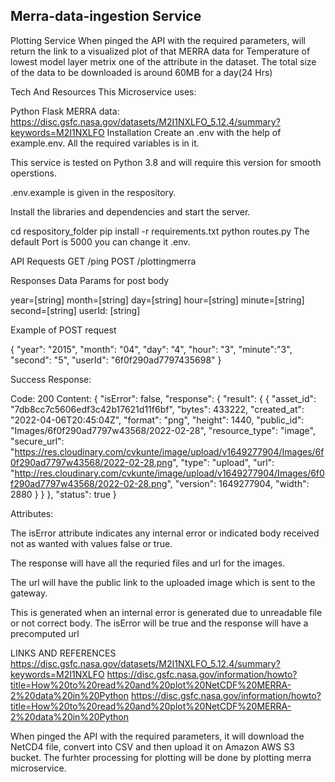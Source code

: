 ## Merra-data-ingestion Service


Plotting Service
When pinged the API with the required parameters, will return the link to a visualized plot of that MERRA data for Temperature of lowest model layer metrix one of the attribute in the dataset. 
The total size of the data to be downloaded is around 60MB for a day(24 Hrs)


Tech And Resources
This Microservice uses:

Python
Flask
MERRA data: https://disc.gsfc.nasa.gov/datasets/M2I1NXLFO_5.12.4/summary?keywords=M2I1NXLFO
Installation
Create an .env with the help of example.env. All the required variables is in it.

This service is tested on Python 3.8 and will require this version for smooth operstions.

.env.example is given in the respository.

Install the libraries and dependencies and start the server.

cd respository_folder
pip install -r requirements.txt
python routes.py
The default Port is 5000 you can change it .env.

API
Requests
GET /ping
POST /plottingmerra

Responses
Data Params for post body

year=[string]
month=[string]
day=[string]
hour=[string]
minute=[string]
second=[string]
userId: [string] 

Example of POST request

{
  "year": "2015", 
  "month": "04",
  "day": "4",
  "hour": "3",
  "minute":"3",
  "second": "5",
  "userId": "6f0f290ad7797435698"
  }
  
Success Response:

Code: 200 Content:
{
    "isError": false,
    "response": {
        "result": {
            {
                "asset_id": "7db8cc7c5606edf3c42b17621d11f6bf",
                "bytes": 433222,
                "created_at": "2022-04-06T20:45:04Z",
                "format": "png",
                "height": 1440,
                "public_id": "Images/6f0f290ad7797w43568/2022-02-28",
                "resource_type": "image",
                "secure_url": "https://res.cloudinary.com/cvkunte/image/upload/v1649277904/Images/6f0f290ad7797w43568/2022-02-28.png",
                "type": "upload",
                "url": "http://res.cloudinary.com/cvkunte/image/upload/v1649277904/Images/6f0f290ad7797w43568/2022-02-28.png",
                "version": 1649277904,
                "width": 2880
            }
        }
    },
    "status": true
}


Attributes:

The isError attribute indicates any internal error or indicated body received not as wanted with values false or true.

The response will have all the requried files and url for the images.

The url will have the public link to the uploaded image which is sent to the gateway.

This is generated when an internal error is generated due to unreadable file or not correct body. The isError will be true and the response will have a precomputed url

LINKS AND REFERENCES
https://disc.gsfc.nasa.gov/datasets/M2I1NXLFO_5.12.4/summary?keywords=M2I1NXLFO
https://disc.gsfc.nasa.gov/information/howto?title=How%20to%20read%20and%20plot%20NetCDF%20MERRA-2%20data%20in%20Python
https://disc.gsfc.nasa.gov/information/howto?title=How%20to%20read%20and%20plot%20NetCDF%20MERRA-2%20data%20in%20Python

When pinged the API with the required parameters, it will download the NetCD4 file, convert into CSV and then upload it on Amazon AWS S3 bucket.
The furhter processing for plotting will be done by plotting merra microservice. 



